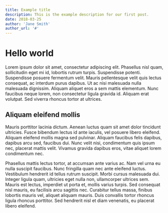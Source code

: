 ```yaml
---
title: Example title
description: This is the example description for our first post.
date: 2018-03-25
author: 'Jane Smith'
author_url: '#'
---
```


# Hello world

Lorem ipsum dolor sit amet, consectetur adipiscing elit. Phasellus nisl quam, sollicitudin eget mi id, lobortis rutrum turpis. Suspendisse potenti. Suspendisse posuere fermentum velit. Mauris pellentesque velit quis lectus consequat, ac interdum purus dapibus. Ut ac nisi malesuada nulla malesuada dignissim. Aliquam aliquet eros a sem mattis elementum. Nunc faucibus neque lorem, non consectetur ligula gravida id. Aliquam erat volutpat. Sed viverra rhoncus tortor at ultrices.

## Aliquam eleifend mollis

Mauris porttitor lacinia dictum. Aenean luctus quam sit amet dolor tincidunt ultricies. Fusce bibendum lectus id ante iaculis, vel posuere libero eleifend. Aliquam eleifend mollis magna sed pulvinar. Aliquam faucibus felis dapibus, dapibus arcu sed, faucibus dui. Nunc velit nisi, condimentum quis ipsum nec, placerat mattis velit. Vivamus gravida dapibus eros, vitae aliquet lorem condimentum nec.

Phasellus mattis lectus tortor, at accumsan ante varius ac. Nam vel urna eu nulla suscipit faucibus. Nunc fringilla quam nec ante eleifend luctus. Vestibulum hendrerit id tellus rutrum suscipit. Morbi cursus malesuada dui. Integer ligula quam, ultricies eget nulla non, ullamcorper ultrices sem. Mauris est lectus, imperdiet ut porta et, mollis varius turpis. Sed consequat nisl mauris, eu facilisis arcu sagittis nec. Curabitur tellus massa, finibus lobortis mauris vel, aliquet aliquam mauris. Duis convallis tortor rhoncus ligula rhoncus porttitor. Sed hendrerit nisl et diam venenatis, eu placerat libero eleifend.
